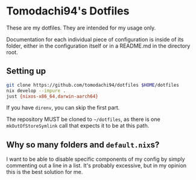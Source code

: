 # Tomodachi94's Dotfiles

These are my dotfiles. They are intended for my usage only.

Documentation for each individual piece of configuration is inside of its folder, either in the configuration itself or in a README.md in the directory root.

## Setting up
```sh
git clone https://github.com/tomodachi94/dotfiles $HOME/dotfiles
nix develop --impure .
just {nixos-x86_64,darwin-aarch64}
```

If you have `direnv`, you can skip the first part.

The repository MUST be cloned to `~/dotfiles`, as there is one `mkOutOfStoreSymlink` call that expects it to be at this path.

## Why so many folders and `default.nix`s?

I want to be able to disable specific components of my config by simply commenting out a line in a list. It's probably excessive, but in my opinion this is the best solution for me.
